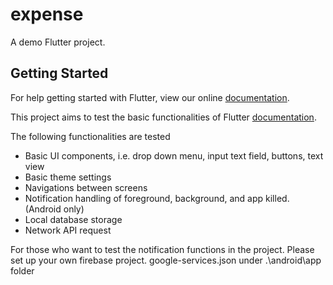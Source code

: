 # expense

A demo Flutter project.

## Getting Started

For help getting started with Flutter, view our online
[documentation](https://flutter.io/).

This project aims to test the basic functionalities of Flutter [documentation](https://flutter.io/).

The following functionalities are tested

- Basic UI components, i.e. drop down menu, input text field, buttons, text view
- Basic theme settings
- Navigations between screens
- Notification handling of foreground, background, and app killed. (Android only)
- Local database storage
- Network API request

For those who want to test the notification functions in the project. Please set up your own firebase project.
google-services.json under .\android\app folder